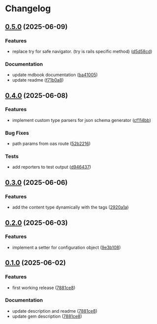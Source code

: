 # Changelog

## [0.5.0](https://github.com/a-chacon/oas_core/compare/oas_core/v0.4.0...oas_core/v0.5.0) (2025-06-09)


### Features

* replace try for safe navigator. (try is rails specific method) ([d5d58cd](https://github.com/a-chacon/oas_core/commit/d5d58cddd018455471b0de83a165e990a5ed7154))


### Documentation

* update mdbook documentation ([ba41005](https://github.com/a-chacon/oas_core/commit/ba41005b257e5d3456b37ed8dfdb43cbfc77b179))
* update readme ([f71b0a8](https://github.com/a-chacon/oas_core/commit/f71b0a885590c9216cd666ccd31236686d9d8f35))

## [0.4.0](https://github.com/a-chacon/oas_core/compare/oas_core/v0.3.0...oas_core/v0.4.0) (2025-06-08)


### Features

* implement custom type parsers for json schema generator ([cf114bb](https://github.com/a-chacon/oas_core/commit/cf114bb0d009c78533287445225f06e6139a929d))


### Bug Fixes

* path params from oas route ([52b2216](https://github.com/a-chacon/oas_core/commit/52b2216b7f6a79a873b24efeafc502b94290b265))


### Tests

* add reporters to test output ([d946437](https://github.com/a-chacon/oas_core/commit/d946437190751b50936b955cbf16a6d80df6d264))

## [0.3.0](https://github.com/a-chacon/oas_core/compare/oas_core/v0.2.0...oas_core/v0.3.0) (2025-06-06)


### Features

* add the content type dynamically with the tags ([2920a1a](https://github.com/a-chacon/oas_core/commit/2920a1ad468d800993e7fceb66f0bf760ac85a37))

## [0.2.0](https://github.com/a-chacon/oas_core/compare/oas_core/v0.1.0...oas_core/v0.2.0) (2025-06-03)


### Features

* implement a setter for configuration object ([9e3b108](https://github.com/a-chacon/oas_core/commit/9e3b108d04ae573f150daed081ebb0c2b65f396f))

## [0.1.0](https://github.com/a-chacon/oas_core/compare/oas_core-v0.0.1...oas_core/v0.1.0) (2025-06-02)


### Features

* first working release ([7881ce8](https://github.com/a-chacon/oas_core/commit/7881ce848134763b262941b944bf9d904fa46c89))


### Documentation

* update description and readme ([7881ce8](https://github.com/a-chacon/oas_core/commit/7881ce848134763b262941b944bf9d904fa46c89))
* update gem description ([7881ce8](https://github.com/a-chacon/oas_core/commit/7881ce848134763b262941b944bf9d904fa46c89))
